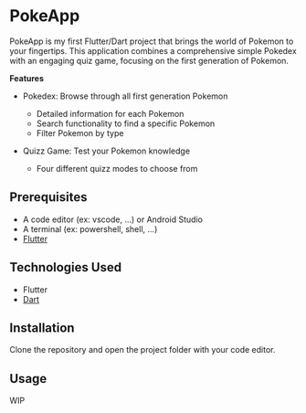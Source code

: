 # PokeApp

PokeApp is my first Flutter/Dart project that brings the world of Pokemon to your fingertips. This application combines a comprehensive simple Pokedex with an engaging quiz game, focusing on the first generation of Pokemon.

**Features**

- Pokedex: Browse through all first generation Pokemon

  - Detailed information for each Pokemon
  - Search functionality to find a specific Pokemon
  - Filter Pokemon by type

- Quizz Game: Test your Pokemon knowledge
  - Four different quizz modes to choose from

## Prerequisites

- A code editor (ex: vscode, ...) or Android Studio
- A terminal (ex: powershell, shell, ...)
- [Flutter](https://docs.flutter.dev/get-started/install)

## Technologies Used

- Flutter
- [Dart](https://dart.dev/)

## Installation

Clone the repository and open the project folder with your code editor.

## Usage

WIP
